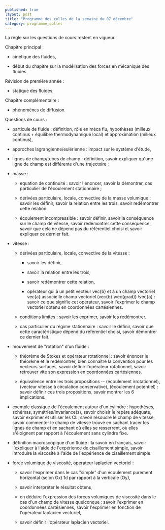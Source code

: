 ```yaml
---
published: true
layout: post
title: "Programme des colles de la semaine du 07 décembre"
category: programme_colles
---
```

La règle sur les questions de cours restent en vigueur.

Chapitre principal :

- cinétique des fluides,

- début du chapitre sur la modélisation des forces en mécanique des fluides.

Révision de première année :

- statique des fluides.

Chapitre complémentaire :

- phénomènes de diffusion.

Questions de cours :

- particule de fluide : définition, rôle en méca flu, hypothèses (milieux continus + équilibre thermodynamique local) et approximation (milieux continus),

- approches lagrangienne/eulérienne : impact sur le système d'étude,

- lignes de champ/tubes de champ : définition, savoir expliquer qu'une ligne de champ est différente d'une trajectoire ;

- masse :

  - equation de continuité : savoir l'énoncer, savoir la démontrer, cas particulier de l'écoulement stationnaire ;

  - dérivées particulaire, locale, convective de la masse volumique : savoir les définir, savoir la relation entre les trois, savoir redémontrer cette relation.

  - écoulement incompressible : savoir définir, savoir la conséquence sur le champ de vitesse, savoir redémontrer cette conséquence, savoir que cela ne dépend pas du référentiel choisi et savoir expliquer ce dernier fait.

- vitesse :

  - dérivées particulaire, locale, convective de la vitesse : 

    - savoir les définir, 
 
    - savoir la relation entre les trois, 

    - savoir redémontrer cette relation,

    - opérateur qui à un petit vecteur vec{b} et à un champ vectoriel vec{a} associe le champ vectoriel (vec{b}.\vec{grad}) \vec{a} : savoir ce que signifie cet opérateur, savoir l'exprimer le champ vectoriel obtenu en coordonnées cartésiennes.

  - conditions limites : savoir les exprimer, savoir les redémontrer.

  - cas particulier du régime stationnaire : savoir le définir, savoir que cette caractéristique dépend du référentiel choisi, savoir démontrer ce dernier fait.

- mouvement de "rotation" d'un fluide :

  - théorème de Stokes et opérateur rotationnel : savoir énoncer le théorème et le redémontrer, bien connaître la convention pour les vecteurs surfaces, savoir définir l'opérateur rotationnel, savoir retrouver vite son expression en coordonnées cartésiennes.

  - équivalence entre les trois propositions -- (écoulement irrotationnel), (vecteur vitesse à circulation conservative), (écoulement potentiel) : savoir définir ces trois propositions, savoir montrer les 6 implications.

- exemple classique de l'écoulement autour d'un cylindre : hypothèses, schémas, symétries/invariance(s), savoir choisir le repère adéquate, savoir exprimer et utiliser les CL, savoir résoudre le champ de vitesse, savoir commenter le champ de vitesse trouvé en sachant tracer les lignes de champ et en sachant où elles se resserrent, où elles s'éloignent par rapport à l'écoulement sans cylindre fixe. 
- définition macroscopique d'un fluide : la savoir en français, savoir l'expliquer à l'aide de l'expérience de cisaillement simple, savoir introduire la viscosité à l'aide de l'expérience de cisaillement simple.

- force volumique de viscosité, opérateur laplacien vectoriel : 

  - savoir l'exprimer dans le cas "simple" d'un écoulement purement horizontal (selon Ox) 1d par rapport à la verticale (Oy), 

  - savoir interpréter le résultat obtenu, 

  - en déduire l'expression des forces volumiques de viscosité dans le cas d'un champ de vitesse quelconque : savoir l'exprimer en coordonnées cartésiennes, savoir l'exprimer en fonction de l'opérateur laplacien vectoriel,

  - savoir définir l'opérateur laplacien vectoriel.
